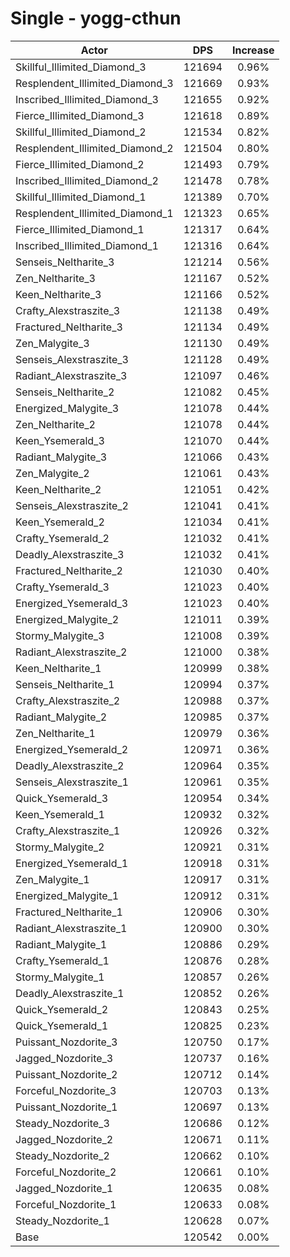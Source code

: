 # Single - yogg-cthun
| Actor | DPS | Increase |
|---|:---:|:---:|
|Skillful_Illimited_Diamond_3|121694|0.96%|
|Resplendent_Illimited_Diamond_3|121669|0.93%|
|Inscribed_Illimited_Diamond_3|121655|0.92%|
|Fierce_Illimited_Diamond_3|121618|0.89%|
|Skillful_Illimited_Diamond_2|121534|0.82%|
|Resplendent_Illimited_Diamond_2|121504|0.80%|
|Fierce_Illimited_Diamond_2|121493|0.79%|
|Inscribed_Illimited_Diamond_2|121478|0.78%|
|Skillful_Illimited_Diamond_1|121389|0.70%|
|Resplendent_Illimited_Diamond_1|121323|0.65%|
|Fierce_Illimited_Diamond_1|121317|0.64%|
|Inscribed_Illimited_Diamond_1|121316|0.64%|
|Senseis_Neltharite_3|121214|0.56%|
|Zen_Neltharite_3|121167|0.52%|
|Keen_Neltharite_3|121166|0.52%|
|Crafty_Alexstraszite_3|121138|0.49%|
|Fractured_Neltharite_3|121134|0.49%|
|Zen_Malygite_3|121130|0.49%|
|Senseis_Alexstraszite_3|121128|0.49%|
|Radiant_Alexstraszite_3|121097|0.46%|
|Senseis_Neltharite_2|121082|0.45%|
|Energized_Malygite_3|121078|0.44%|
|Zen_Neltharite_2|121078|0.44%|
|Keen_Ysemerald_3|121070|0.44%|
|Radiant_Malygite_3|121066|0.43%|
|Zen_Malygite_2|121061|0.43%|
|Keen_Neltharite_2|121051|0.42%|
|Senseis_Alexstraszite_2|121041|0.41%|
|Keen_Ysemerald_2|121034|0.41%|
|Crafty_Ysemerald_2|121032|0.41%|
|Deadly_Alexstraszite_3|121032|0.41%|
|Fractured_Neltharite_2|121030|0.40%|
|Crafty_Ysemerald_3|121023|0.40%|
|Energized_Ysemerald_3|121023|0.40%|
|Energized_Malygite_2|121011|0.39%|
|Stormy_Malygite_3|121008|0.39%|
|Radiant_Alexstraszite_2|121000|0.38%|
|Keen_Neltharite_1|120999|0.38%|
|Senseis_Neltharite_1|120994|0.37%|
|Crafty_Alexstraszite_2|120988|0.37%|
|Radiant_Malygite_2|120985|0.37%|
|Zen_Neltharite_1|120979|0.36%|
|Energized_Ysemerald_2|120971|0.36%|
|Deadly_Alexstraszite_2|120964|0.35%|
|Senseis_Alexstraszite_1|120961|0.35%|
|Quick_Ysemerald_3|120954|0.34%|
|Keen_Ysemerald_1|120932|0.32%|
|Crafty_Alexstraszite_1|120926|0.32%|
|Stormy_Malygite_2|120921|0.31%|
|Energized_Ysemerald_1|120918|0.31%|
|Zen_Malygite_1|120917|0.31%|
|Energized_Malygite_1|120912|0.31%|
|Fractured_Neltharite_1|120906|0.30%|
|Radiant_Alexstraszite_1|120900|0.30%|
|Radiant_Malygite_1|120886|0.29%|
|Crafty_Ysemerald_1|120876|0.28%|
|Stormy_Malygite_1|120857|0.26%|
|Deadly_Alexstraszite_1|120852|0.26%|
|Quick_Ysemerald_2|120843|0.25%|
|Quick_Ysemerald_1|120825|0.23%|
|Puissant_Nozdorite_3|120750|0.17%|
|Jagged_Nozdorite_3|120737|0.16%|
|Puissant_Nozdorite_2|120712|0.14%|
|Forceful_Nozdorite_3|120703|0.13%|
|Puissant_Nozdorite_1|120697|0.13%|
|Steady_Nozdorite_3|120686|0.12%|
|Jagged_Nozdorite_2|120671|0.11%|
|Steady_Nozdorite_2|120662|0.10%|
|Forceful_Nozdorite_2|120661|0.10%|
|Jagged_Nozdorite_1|120635|0.08%|
|Forceful_Nozdorite_1|120633|0.08%|
|Steady_Nozdorite_1|120628|0.07%|
|Base|120542|0.00%|
